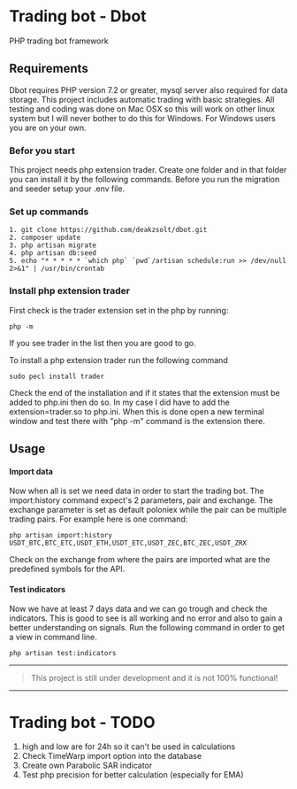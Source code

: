 # Trading bot - Dbot
PHP trading bot framework

## Requirements
Dbot requires PHP version 7.2 or greater, mysql server also required for data storage. 
This project includes automatic trading with basic strategies. All testing and coding was done on Mac OSX so this will work on other linux system but I will
never bother to do this for Windows. For Windows users you are on your own.

### Befor you start
This project needs php extension trader.
Create one folder and in that folder you can install it by the following commands.
Before you run the migration and seeder setup your .env file.

### Set up commands
```
1. git clone https://github.com/deakzsolt/dbot.git
2. composer update
3. php artisan migrate
4. php artisan db:seed
5. echo "* * * * * `which php` `pwd`/artisan schedule:run >> /dev/null 2>&1" | /usr/bin/crontab
``` 

### Install php extension trader
First check is the trader extension set in the php by running:
```
php -m
```
If you see trader in the list then you are good to go.

To install a php extension trader run the following command
```
sudo pecl install trader
```
Check the end of the installation and if it states that the extension must be added to php.ini then do so.
In my case I did have to add the extension=trader.so to php.ini.
When this is done open a new terminal window and test there with "php -m" command is the extension there.

## Usage

#### Import data
Now when all is set we need data in order to start the trading bot.
The import:history command expect's 2 parameters, pair and exchange. 
The exchange parameter is set as default poloniex while the pair can be multiple trading pairs.
For example here is one command:
```
php artisan import:history USDT_BTC,BTC_ETC,USDT_ETH,USDT_ETC,USDT_ZEC,BTC_ZEC,USDT_ZRX
```
Check on the exchange from where the pairs are imported what are the predefined symbols for the API.

#### Test indicators
Now we have at least 7 days data and we can go trough and check the indicators.
This is good to see is all working and no error and also to gain a better understanding on signals.
Run the following command in order to get a view in command line.
```
php artisan test:indicators
```
___
> This project is still under development and it is not 100% functional!
___

# Trading bot - TODO

1. high and low are for 24h so it can't be used in calculations
2. Check TimeWarp import option into the database
3. Create own Parabolic SAR indicator
4. Test php precision for better calculation (especially for EMA) 